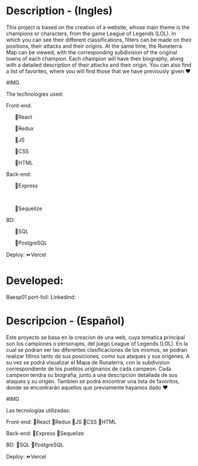 # Description - (Ingles)
This project is based on the creation of a website, whose main theme is the champions or characters, from the game League of Legends (LOL).
In which you can see their different classifications, filters can be made on their positions, their attacks and their origins.
At the same time, the Runeterra Map can be viewed, with the corresponding subdivision of the original towns of each champion.
Each champion will have their biography, along with a detailed description of their attacks and their origin.
You can also find a list of favorites, where you will find those that we have previously given ♥

#IMG 

The technologies used:

Front-end:
<ul>🔷​React </ul>
<ul>🔷​Redux </ul>
<ul>🔷​JS </ul>  
<ul>🔷​CSS</ul>
<ul>🔷​HTML</ul>  

Back-end:
<ul>🔶​Express</ul>
​<ul>🔶​Sequelize</ul>

BD:
<ul>🔴SQL</ul>
<ul>🔴PostgreSQL</ul>

Deploy:
⏩Vercel

# Developed:

Baesp01
port-foil: 
Linkedind:


# Descripcion - (Español)
Este proyecto se basa en la creacion de una web, cuya tematica principal son los campiones o personajes, del juego League of Legends (LOL). 
En la cual se podran ver las diferentes clasificaciones de los mismos, se podran realizar filtros tanto de sus posiciones, como sus ataques y sus origenes.
A su vez se podrá visualizar el Mapa de Runaterra, con la subdivision correspondiente de los pueblos originarios de cada campeon.
Cada campeon tendra su biografia, junto a una descripcion detallada de sus ataques y su origen.
Tambien se podrá encontrar una lista de favoritos, donde se encontrarán aquellos que previamente hayamos dado ♥

#IMG 


Las tecnologías utilizadas:

Front-end:
🔷​React
🔷​Redux
🔷​JS
🔷​CSS
🔷​HTML


Back-end:
🔶​Express
​🔶​Sequelize

BD:
🔴SQL
🔴PostgreSQL

Deploy:
⏩Vercel
